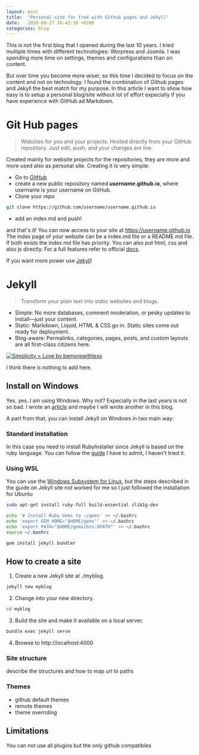 ```yaml
---
layout: post
title:  "Personal site for free with Github pages and Jekyll"
date:   2020-09-27 16:42:38 +0200
categories: blog
---
```

This is not the first blog that I opened during the last 10 years. I tried multiple times with different technologies: Worpress and Joomla. I was spending more time on settings, themes and configurations than on content.

But over time you become more wiser, so this time I decided to focus on the content and not on technology. I found the combination of Github pages and Jekyll the best match for my purpose. In this article I want to show how easy is to setup a personal blog/site without lot of effort expecially if you have experience with GitHub ad Markdown. 

# Git Hub pages
> Websites for you and your projects.
Hosted directly from your GitHub repository. Just edit, push, and your changes are live.

Created mainly for website projects for the repositories, they are more and more used also as personal site. Creating it is very simple:

* Go to [GitHub](https://github.com/)
* create a new public repository named ***username*.github.io**, where username is your username on GitHub.
* Clone your repo 
``` bash
git clone https://github.com/username/username.github.io
```
* add an index.md and push!

and that's it! You can now access to your site at https://username.github.io
The index page of your website can be a index.md file or a README.md file. If both exists the index.md file has priority. You can also put html, css and also js directly. For a full features refer to official [docs](https://docs.github.com/en/free-pro-team@latest/github/working-with-github-pages/getting-started-with-github-pages).


If you want more power use [Jekyll](https://jekyllrb.com/)!
# Jekyll
> Transform your plain text into static websites and blogs.
* Simple: No more databases, comment moderation, or pesky updates to install—just your content.
* Static: Markdown, Liquid, HTML & CSS go in. Static sites come out ready for deployment.
* Blog-aware: Permalinks, categories, pages, posts, and custom layouts are all first-class citizens here.
    
[![Simplicity = Love by bemorewithless](https://bemorewithless.com/wp-content/uploads/2015/10/simplicity.jpg "Simplicity = Love by bemorewithless")](https://bemorewithless.com/lovequotes/)

I think there is nothing to add here. 
## Install on Windows
Yes, yes..I am using Windows. Why not? Expecially in the last years is not so bad. I wrote an [article](https://www.linkedin.com/pulse/chocolatey-cmder-how-feel-less-lack-shell-windows-mario-fiore-vitale/) and maybe I will wrote another in this blog. 

A part from that, you can install Jekyll on Windows in two main way:
### Standard installation
In this case you need to install RubyInstaller since Jekyll is based on the ruby language. You can follow the [guide](https://jekyllrb.com/docs/installation/windows/)
I have to admit, I haven't tried it.
### Using WSL
You can use the [Windows Subsystem for Linux](https://docs.microsoft.com/en-us/windows/wsl/install-win10), but the steps described in the guide on Jekyll site not worked for me so I just followed the installation for Ubuntu
``` bash
sudo apt-get install ruby-full build-essential zlib1g-dev
```

``` bash
echo '# Install Ruby Gems to ~/gems' >> ~/.bashrc
echo 'export GEM_HOME="$HOME/gems"' >> ~/.bashrc
echo 'export PATH="$HOME/gems/bin:$PATH"' >> ~/.bashrc
source ~/.bashrc
```

``` bash
gem install jekyll bundler
```
## How to create a site
1. Create a new Jekyll site at ./myblog.
``` bash
jekyll new myblog
```
2. Change into your new directory.
``` bash
cd myblog
```
3. Build the site and make it available on a local server.
``` bash
bundle exec jekyll serve
```
4. Browse to http://localhost:4000
### Site structure
describe the structures and how to map url to paths
### Themes
* github default themes
* remote themes
* theme overriding
## Limitations
You can not use all plugins but the only github compatibles
